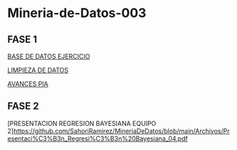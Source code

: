 # Mineria-de-Datos-003
## FASE 1
[BASE DE DATOS EJERCICIO](https://github.com/SahoriRamirez/MineriaDeDatos/blob/main/Ej1_BaseDatos_4.pdf)

[LIMPIEZA DE  DATOS](https://github.com/SahoriRamirez/MineriaDeDatos/blob/main/Archivos/Ej_Limpieza_04.ipynb)

[AVANCES PIA](https://github.com/SahoriRamirez/MineriaDeDatos/blob/main/Archivos/Avance1_PIA_04%20.ipynb)

## FASE 2
[PRESENTACION REGRESION BAYESIANA EQUIPO 2]https://github.com/SahoriRamirez/MineriaDeDatos/blob/main/Archivos/Presentaci%C3%B3n_Regresi%C3%B3n%20Bayesiana_04.pdf
